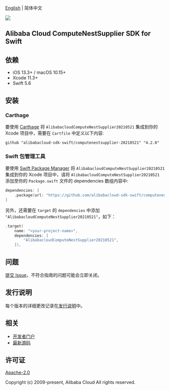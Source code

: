 [English](README.md) | 简体中文

![](https://aliyunsdk-pages.alicdn.com/icons/AlibabaCloud.svg)

## Alibaba Cloud ComputeNestSupplier SDK for Swift

## 依赖

- iOS 13.3+ / macOS 10.15+
- Xcode 11.3+
- Swift 5.6

## 安装

### Carthage

要使用 [Carthage](https://github.com/Carthage/Carthage) 将 `AlibabacloudComputeNestSupplier20210521` 集成到你的 Xcode 项目中，需要在 `Cartfile` 中定义以下内容:

```ogdl
github "alibabacloud-sdk-swift/computenestsupplier-20210521" "4.2.0"
```

### Swift 包管理工具

要使用 [Swift Package Manager](https://swift.org/package-manager/) 将 `AlibabacloudComputeNestSupplier20210521` 集成到你的 Xcode 项目中，请将 `AlibabacloudComputeNestSupplier20210521` 添加至你的 `Package.swift` 文件的 dependencies 数组内容中:

```swift
dependencies: [
    .package(url: "https://github.com/alibabacloud-sdk-swift/computenestsupplier-20210521.git", from: "4.2.0")
]
```

另外，还需要在 `target` 的 `dependencies` 中添加 `"AlibabacloudComputeNestSupplier20210521"`，如下：

```swift
.target(
    name: "<your-project-name>",
    dependencies: [
        "AlibabacloudComputeNestSupplier20210521",
    ]),
```

## 问题

[提交 Issue](https://github.com/alibabacloud-sdk-swift/computenestsupplier-20210521/issues/new)，不符合指南的问题可能会立即关闭。

## 发行说明

每个版本的详细更改记录在[发行说明](./ChangeLog.txt)中。

## 相关

* [开发者门户](https://next.api.aliyun.com/home)
* [最新源码](https://github.com/alibabacloud-sdk-swift/computenestsupplier-20210521)

## 许可证

[Apache-2.0](http://www.apache.org/licenses/LICENSE-2.0)

Copyright (c) 2009-present, Alibaba Cloud All rights reserved.
